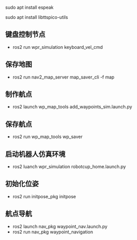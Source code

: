 sudo apt install espeak

sudo apt install libttspico-utils
## 键盘控制节点 
* ros2 run wpr_simulation keyboard_vel_cmd

## 保存地图
* ros2 run nav2_map_server map_saver_cli -f map

## 制作航点
* ros2 launch wp_map_tools add_waypoints_sim.launch.py

## 保存航点
* ros2 run wp_map_tools wp_saver

## 启动机器人仿真环境
* ros2 luanch wpr_simulation robotcup_home.launch.py

## 初始化位姿
* ros2 run initpose_pkg initpose

## 航点导航
* ros2 launch nav_pkg waypoint_nav.launch.py
* ros2 run nav_pkg waypoint_navigation


